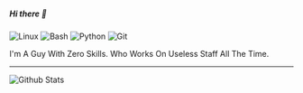 ##### Hi there 👋

![Linux](https://img.shields.io/static/v1?style=square&color=0F0F0F&logoColor=FFFFCC&logo=linux&label=&message=Linux) ![Bash](https://img.shields.io/static/v1?style=square&color=0F0F0F&logoColor=FFFFCC&logo=gnu-bash&label=&message=Bash) ![Python](https://img.shields.io/static/v1?style=square&color=0F0F0F&logoColor=FFFFCC&logo=python&label=&message=Python) ![Git](https://img.shields.io/static/v1?style=square&color=0F0F0F&logoColor=FFFFCC&logo=git&label=&message=Git)

I'm A Guy With Zero Skills. Who Works On Useless Staff All The Time.
***
![Github Stats](https://github-readme-stats.vercel.app/api?username=shoya0x00&show_icons=true&title_color=000&icon_color=000&text_color=000)  
